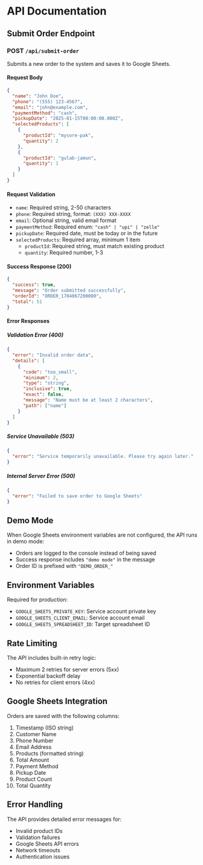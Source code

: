 # API Documentation

## Submit Order Endpoint

### POST `/api/submit-order`

Submits a new order to the system and saves it to Google Sheets.

#### Request Body

```json
{
  "name": "John Doe",
  "phone": "(555) 123-4567",
  "email": "john@example.com",
  "paymentMethod": "cash",
  "pickupDate": "2025-01-15T00:00:00.000Z",
  "selectedProducts": [
    {
      "productId": "mysore-pak",
      "quantity": 2
    },
    {
      "productId": "gulab-jamun",
      "quantity": 1
    }
  ]
}
```

#### Request Validation

- `name`: Required string, 2-50 characters
- `phone`: Required string, format: `(XXX) XXX-XXXX`
- `email`: Optional string, valid email format
- `paymentMethod`: Required enum: `"cash" | "upi" | "zelle"`
- `pickupDate`: Required date, must be today or in the future
- `selectedProducts`: Required array, minimum 1 item
  - `productId`: Required string, must match existing product
  - `quantity`: Required number, 1-3

#### Success Response (200)

```json
{
  "success": true,
  "message": "Order submitted successfully",
  "orderId": "ORDER_1704067200000",
  "total": 51
}
```

#### Error Responses

##### Validation Error (400)
```json
{
  "error": "Invalid order data",
  "details": [
    {
      "code": "too_small",
      "minimum": 2,
      "type": "string",
      "inclusive": true,
      "exact": false,
      "message": "Name must be at least 2 characters",
      "path": ["name"]
    }
  ]
}
```

##### Service Unavailable (503)
```json
{
  "error": "Service temporarily unavailable. Please try again later."
}
```

##### Internal Server Error (500)
```json
{
  "error": "Failed to save order to Google Sheets"
}
```

## Demo Mode

When Google Sheets environment variables are not configured, the API runs in demo mode:
- Orders are logged to the console instead of being saved
- Success response includes `"demo mode"` in the message
- Order ID is prefixed with `"DEMO_ORDER_"`

## Environment Variables

Required for production:
- `GOOGLE_SHEETS_PRIVATE_KEY`: Service account private key
- `GOOGLE_SHEETS_CLIENT_EMAIL`: Service account email
- `GOOGLE_SHEETS_SPREADSHEET_ID`: Target spreadsheet ID

## Rate Limiting

The API includes built-in retry logic:
- Maximum 2 retries for server errors (5xx)
- Exponential backoff delay
- No retries for client errors (4xx)

## Google Sheets Integration

Orders are saved with the following columns:
1. Timestamp (ISO string)
2. Customer Name
3. Phone Number
4. Email Address
5. Products (formatted string)
6. Total Amount
7. Payment Method
8. Pickup Date
9. Product Count
10. Total Quantity

## Error Handling

The API provides detailed error messages for:
- Invalid product IDs
- Validation failures
- Google Sheets API errors
- Network timeouts
- Authentication issues